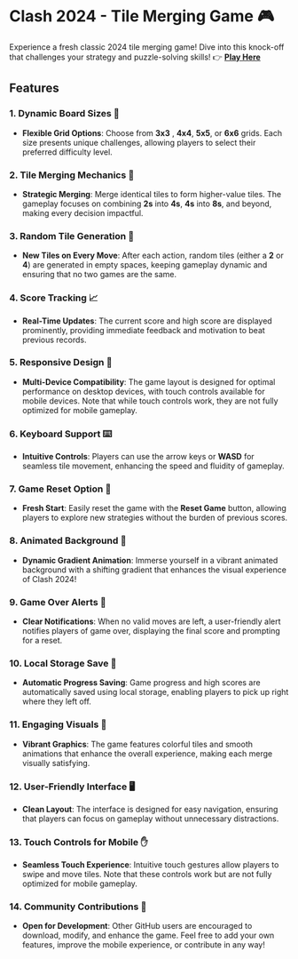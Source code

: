# Clash 2024 - Tile Merging Game 🎮
Experience a fresh classic 2024 tile merging game! Dive into this knock-off that challenges your strategy and puzzle-solving skills!
👉 **[Play Here](https://tempestaethel.github.io/Clash-2024/)**
## Features

### 1. Dynamic Board Sizes 📏
- **Flexible Grid Options**: Choose from **3x3** , **4x4**, **5x5**, or **6x6** grids. Each size presents unique challenges, allowing players to select their preferred difficulty level.

### 2. Tile Merging Mechanics 🔄
- **Strategic Merging**: Merge identical tiles to form higher-value tiles. The gameplay focuses on combining **2s** into **4s**, **4s** into **8s**, and beyond, making every decision impactful.

### 3. Random Tile Generation 🎲
- **New Tiles on Every Move**: After each action, random tiles (either a **2** or **4**) are generated in empty spaces, keeping gameplay dynamic and ensuring that no two games are the same.

### 4. Score Tracking 📈
- **Real-Time Updates**: The current score and high score are displayed prominently, providing immediate feedback and motivation to beat previous records.

### 5. Responsive Design 📱
- **Multi-Device Compatibility**: The game layout is designed for optimal performance on desktop devices, with touch controls available for mobile devices. Note that while touch controls work, they are not fully optimized for mobile gameplay.

### 6. Keyboard Support ⌨️
- **Intuitive Controls**: Players can use the arrow keys or **WASD** for seamless tile movement, enhancing the speed and fluidity of gameplay.

### 7. Game Reset Option 🔄
- **Fresh Start**: Easily reset the game with the **Reset Game** button, allowing players to explore new strategies without the burden of previous scores.

### 8. Animated Background 🌈
- **Dynamic Gradient Animation**: Immerse yourself in a vibrant animated background with a shifting gradient that enhances the visual experience of Clash 2024!

### 9. Game Over Alerts 🚫
- **Clear Notifications**: When no valid moves are left, a user-friendly alert notifies players of game over, displaying the final score and prompting for a reset.

### 10. Local Storage Save 💾
- **Automatic Progress Saving**: Game progress and high scores are automatically saved using local storage, enabling players to pick up right where they left off.

### 11. Engaging Visuals 🌈
- **Vibrant Graphics**: The game features colorful tiles and smooth animations that enhance the overall experience, making each merge visually satisfying.

### 12. User-Friendly Interface 🖥️
- **Clean Layout**: The interface is designed for easy navigation, ensuring that players can focus on gameplay without unnecessary distractions.

### 13. Touch Controls for Mobile ✋
- **Seamless Touch Experience**: Intuitive touch gestures allow players to swipe and move tiles. Note that these controls work but are not fully optimized for mobile gameplay.

### 14. Community Contributions 🌟
- **Open for Development**: Other GitHub users are encouraged to download, modify, and enhance the game. Feel free to add your own features, improve the mobile experience, or contribute in any way!
